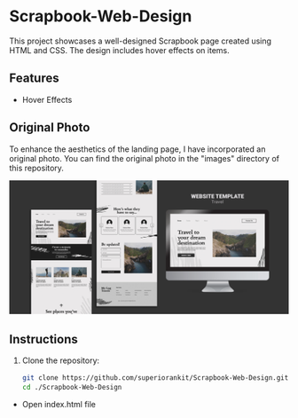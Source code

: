 # Scrapbook-Web-Design

This project showcases a well-designed Scrapbook page created using HTML and CSS. The design includes hover effects on items.

## Features

- Hover Effects


## Original Photo

To enhance the aesthetics of the landing page, I have incorporated an original photo. You can find the original photo in the "images" directory of this repository.

![Original Photo](./original-photo/original-image.jpg)


## Instructions

1. Clone the repository:

   ```bash
   git clone https://github.com/superiorankit/Scrapbook-Web-Design.git
   cd ./Scrapbook-Web-Design

- Open index.html file
